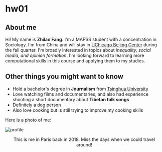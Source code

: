 # hw01

## **About me**
Hi! My name is **Zhilan Fang**. I'm a MAPSS student with a concentration in Sociology. I'm from China and will stay in [UChicago Beijing Center](https://www.uchicago.cn/) during the fall quarter. I'm broadly interested in topics about *inequality, social media, and opinion formation*. I'm looking forward to learning more computational skills in this course and applying them to my studies.

## **Other things you might want to know**
* Hold a bachelor's degree in **Journalism** from [Tsinghua University](https://www.tsinghua.edu.cn/en/index.htm)
* Love watching films and documentaries, and also had experience shooting a short documentary about **Tibetan folk songs**
* Definitely a dog person
* Also love cooking but is still trying to improve my cooking skills

Here is a photo of me:

![profile](https://github.com/zlfang97/hw01/blob/master/profile.jpg?raw=true)
<center>This is me in Paris back in 2018. Miss the days when we could travel around!</center>